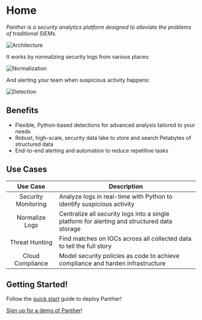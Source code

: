 # Home

_Panther is a security analytics platform designed to alleviate the problems of traditional SIEMs._

![Architecture](../../.gitbook/assets/e2e-diagram.png)

It works by normalizing security logs from various places:

![Normalization](../../.gitbook/assets/parsing.png)

And alerting your team when suspicious activity happens:

![Detection](../../.gitbook/assets/detection.png)

## Benefits

* Flexible, Python-based detections for advanced analysis tailored to your needs
* Robust, high-scale, security data lake to store and search Petabytes of structured data
* End-to-end alerting and automation to reduce repetitive tasks

## Use Cases

|       Use Case      | Description                                                                                  |
| :-----------------: | -------------------------------------------------------------------------------------------- |
| Security Monitoring | Analyze logs in real-time with Python to identify suspicious activity                        |
|    Normalize Logs   | Centralize all security logs into a single platform for alerting and structured data storage |
|    Threat Hunting   | Find matches on IOCs across all collected data to tell the full story                        |
|   Cloud Compliance  | Model security policies as code to achieve compliance and harden infrastructure              |

## Getting Started!

Follow the [quick start](quick-start.md) guide to deploy Panther!

[Sign up for a demo of Panther](https://runpanther.io/request-a-demo/)!
